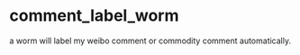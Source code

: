 comment_label_worm
==================

a worm will label my weibo comment or commodity comment automatically.
